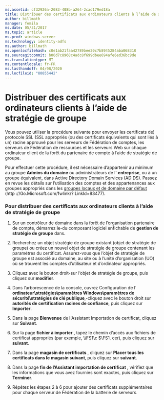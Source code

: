 ```yaml
---
ms.assetid: cf32926a-2083-408b-a264-2cad179ed18a
title: Distribuer des certificats aux ordinateurs clients à l’aide de stratégie de groupe
author: billmath
manager: femila
ms.date: 05/31/2017
ms.topic: article
ms.prod: windows-server
ms.technology: identity-adfs
ms.author: billmath
ms.openlocfilehash: c0e1ab21faa42789bee20c7b8945284aba068310
ms.sourcegitcommit: b00d7c8968c4adc8f699dbee694afe6ed36bc9de
ms.translationtype: MT
ms.contentlocale: fr-FR
ms.lasthandoff: 04/08/2020
ms.locfileid: "80855442"
---
```

# <a name="distribute-certificates-to-client-computers-by-using-group-policy"></a>Distribuer des certificats aux ordinateurs clients à l’aide de stratégie de groupe


Vous pouvez utiliser la procédure suivante pour envoyer les certificats de\) protocole SSL \(SSL appropriés \(ou des certificats équivalents qui sont liés à un\) racine approuvé pour les serveurs de Fédération de comptes, les serveurs de Fédération de ressources et les serveurs Web sur chaque ordinateur client de la forêt du partenaire de compte à l’aide de stratégie de groupe.  
  
Pour effectuer cette procédure, il est nécessaire d’appartenir au minimum au groupe **Admins du domaine** ou administrateurs de l' **entreprise**, ou à un groupe équivalent, dans Active Directory Domain Services \(AD DS\).  Passez en revue les détails sur l’utilisation des comptes et des appartenances aux groupes appropriés dans les [groupes locaux et de domaine par défaut](https://go.microsoft.com/fwlink/?LinkId=83477) \(http :\/\/Go.Microsoft.com\/fwlink\/? LinkId\=83477\).   
  
### <a name="to-distribute-certificates-to-client-computers-by-using-group-policy"></a>Pour distribuer des certificats aux ordinateurs clients à l’aide de stratégie de groupe  
  
1.  Sur un contrôleur de domaine dans la forêt de l’organisation partenaire de compte, démarrez le\-du composant logiciel enfichable de **gestion de stratégie de groupe** dans.  
  
2.  Recherchez un objet stratégie de groupe existant \(objet de stratégie de groupe\) ou créez un nouvel objet de stratégie de groupe contenant les paramètres du certificat. Assurez-vous que l’objet de stratégie de groupe est associé au domaine, au site ou à l’unité d’organisation \(UO\) où se trouvent les comptes d’utilisateur et d’ordinateur appropriés.  
  
3.  Cliquez avec le bouton droit\-sur l’objet de stratégie de groupe, puis cliquez sur **modifier**.  
  
4.  Dans l’arborescence de la console, ouvrez Configuration de l' **ordinateur\\stratégies\\paramètres Windows\\paramètres de sécurité\\stratégies de clé publique**,\-cliquez avec le bouton droit sur **autorités de certification racines de confiance**, puis cliquez sur **Importer**.  
  
5.  Dans la page **Bienvenue** de l'Assistant Importation de certificat, cliquez sur **Suivant**.  
  
6.  Sur la page **fichier à importer** , tapez le chemin d’accès aux fichiers de certificat appropriés \(par exemple, \\\\FS1\\c $\\FS1. cer\), puis cliquez sur **suivant**.  
  
7.  Dans la page **magasin de certificats** , cliquez sur **Placer tous les certificats dans le magasin suivant**, puis cliquez sur **suivant**.  
  
8.  Dans la page **fin de l’Assistant importation de certificat** , vérifiez que les informations que vous avez fournies sont exactes, puis cliquez sur **Terminer**.  
  
9. Répétez les étapes 2 à 6 pour ajouter des certificats supplémentaires pour chaque serveur de Fédération de la batterie de serveurs.  

